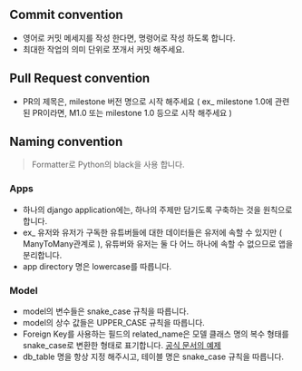 ## Commit convention
- 영어로 커밋 메세지를 작성 한다면, 명령어로 작성 하도록 합니다.
- 최대한 작업의 의미 단위로 쪼개서 커밋 해주세요.

## Pull Request convention
- PR의 제목은, milestone 버전 명으로 시작 해주세요 ( ex_ milestone 1.0에 관련된 PR이라면, M1.0 또는 milestone 1.0 등으로 시작 해주세요 )

## Naming convention

> Formatter로 Python의 black을 사용 합니다. 

### Apps
- 하나의 django application에는, 하나의 주제만 담기도록 구축하는 것을 원칙으로 합니다.
- ex_ 유저와 유저가 구독한 유튜버들에 대한 데이터들은 유저에 속할 수 있지만 ( ManyToMany관계로 ), 유튜버와 유저는 둘 다 어느 하나에 속할 수 없으므로 앱을 분리합니다.
- app directory 명은 lowercase를 따릅니다.

### Model
- model의 변수들은 snake_case 규칙을 따릅니다.
- model의 상수 값들은 UPPER_CASE 규칙을 따릅니다. 
- Foreign Key를 사용하는 필드의 related_name은 모델 클래스 명의 복수 형태를 snake_case로 변환한 형태로 표기합니다. [공식 문서의 예제](https://docs.djangoproject.com/en/2.2/ref/models/fields/#django.db.models.ManyToManyField.through_fields)
- db_table 명을 항상 지정 해주시고, 테이블 명은 snake_case 규칙을 따릅니다. 